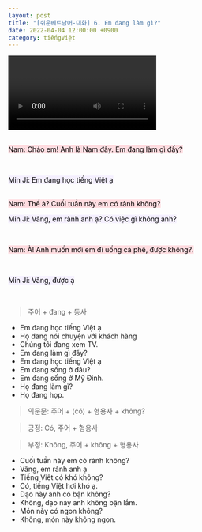 ```yaml
---
layout: post
title: "[쉬운베트남어-대화] 6. Em đang làm gì?"
date: 2022-04-04 12:00:00 +0900
category: tiếngViệt
---
```


<div class="video-container">
    <video id="player" class="video-js vjs-default-skin vjs-big-play-centered" data-json="/public/json/쉬운베트남어-대화6과.json"></video>
</div>

<br>

<mark style="background-color: #ffdce0">Nam: Cháo em! Anh là Nam đây. Em đang làm gì đấy?</mark>

<br>

<mark style="background-color: #f5f0ff">Min Ji: Em đang học tiếng Việt ạ</mark>

<br>
<mark style="background-color: #ffdce0">Nam: Thế à? Cuối tuần này em có rảnh không?</mark>

<br>

<mark style="background-color: #f5f0ff">Min Ji: Vâng, em rảnh anh ạ? Có việc gì không anh?</mark>

<br>

<mark style="background-color: #ffdce0">Nam: À! Anh muốn mời em đi uống cà phê, được không?.</mark>

<br>

<mark style="background-color: #f5f0ff">Min Ji: Vâng, được ạ</mark>

<br>

> 주어 + đang + 동사

- Em đang học tiếng Việt ạ
- Họ đang nói chuyện với khách hàng
- Chúng tôi đang xem TV.
- Em đang làm gì đấy?
- Em đang học tiếng Việt ạ
- Em đang sống ở đâu?
- Em đang sống ở Mỹ Đình.
- Họ đang làm gì?
- Họ đang họp.


> 의문문: 주어 + (có) + 형용사 + không?

> 긍정: Có, 주어 + 형용사

> 부정: Không, 주어 + không + 형용사

- Cuối tuần này em có rảnh không?
- Vâng, em rảnh anh ạ
- Tiếng Việt có khó không?
- Có, tiếng Việt hơi khó ạ.
- Dạo này anh có bận không?
- Không, dạo này anh không bận lắm.
- Món này có ngon không?
- Không, món này không ngon.